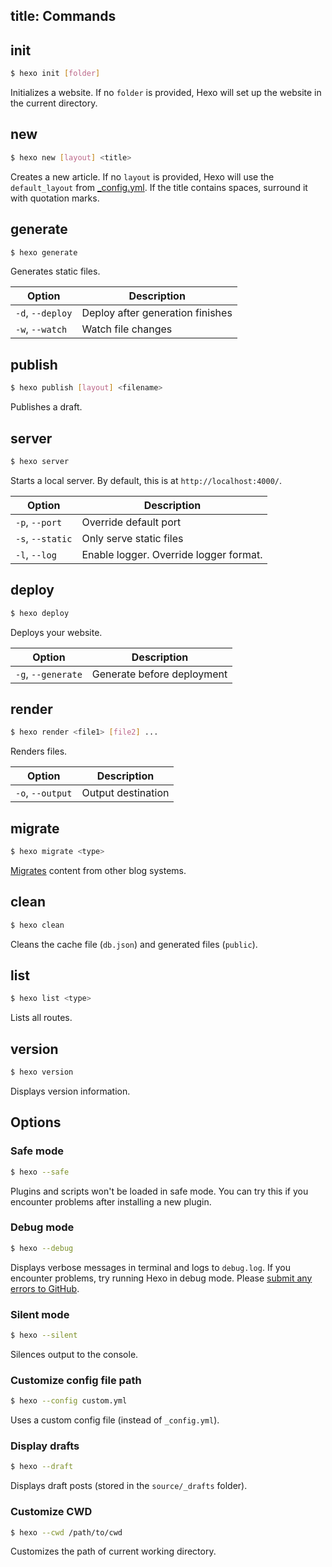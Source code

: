 title: Commands
---
## init

``` bash
$ hexo init [folder]
```

Initializes a website. If no `folder` is provided, Hexo will set up the website in the current directory.

## new

``` bash
$ hexo new [layout] <title>
```

Creates a new article. If no `layout` is provided, Hexo will use the `default_layout` from [_config.yml](configuration.html). If the title contains spaces, surround it with quotation marks.

## generate

``` bash
$ hexo generate
```

Generates static files.

Option | Description
--- | ---
`-d`, `--deploy` | Deploy after generation finishes
`-w`, `--watch` | Watch file changes

## publish

``` bash
$ hexo publish [layout] <filename>
```

Publishes a draft.

## server

``` bash
$ hexo server
```

Starts a local server. By default, this is at `http://localhost:4000/`.

Option | Description
--- | ---
`-p`, `--port` | Override default port
`-s`, `--static` | Only serve static files
`-l`, `--log` | Enable logger. Override logger format.

## deploy

``` bash
$ hexo deploy
```

Deploys your website.

Option | Description
--- | ---
`-g`, `--generate` | Generate before deployment

## render

``` bash
$ hexo render <file1> [file2] ...
```

Renders files.

Option | Description
--- | ---
`-o`, `--output` | Output destination

## migrate

``` bash
$ hexo migrate <type>
```

[Migrates](migration.html) content from other blog systems.

## clean

``` bash
$ hexo clean
```

Cleans the cache file (`db.json`) and generated files (`public`).

## list

``` bash
$ hexo list <type>
```

Lists all routes.

## version

``` bash
$ hexo version
```

Displays version information.

## Options

### Safe mode

``` bash
$ hexo --safe
```

Plugins and scripts won't be loaded in safe mode. You can try this if you encounter problems after installing a new plugin.

### Debug mode

``` bash
$ hexo --debug
```

Displays verbose messages in terminal and logs to `debug.log`. If you encounter problems, try running Hexo in debug mode. Please [submit any errors to GitHub](https://github.com/hexojs/hexo/issues/new).

### Silent mode

``` bash
$ hexo --silent
```

Silences output to the console.

### Customize config file path

``` bash
$ hexo --config custom.yml
```

Uses a custom config file (instead of `_config.yml`).

### Display drafts

``` bash
$ hexo --draft
```

Displays draft posts (stored in the `source/_drafts` folder).

### Customize CWD

``` bash
$ hexo --cwd /path/to/cwd
```

Customizes the path of current working directory.
